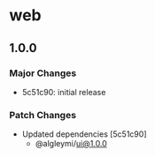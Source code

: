 # web

## 1.0.0

### Major Changes

- 5c51c90: initial release

### Patch Changes

- Updated dependencies [5c51c90]
  - @algleymi/ui@1.0.0
